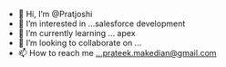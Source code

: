 - 👋 Hi, I’m @Pratjoshi
- 👀 I’m interested in ...salesforce development
- 🌱 I’m currently learning ... apex
- 💞️ I’m looking to collaborate on ...
- 📫 How to reach me ...prateek.makedian@gmail.com

<!---
Pratjoshi/Pratjoshi is a ✨ special ✨ repository because its `README.md` (this file) appears on your GitHub profile.
You can click the Preview link to take a look at your changes.
--->
